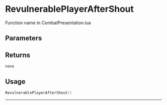 # RevulnerablePlayerAfterShout
Function name in CombatPresentation.lua
## Parameters

## Returns
`none`
## Usage
```lua
RevulnerablePlayerAfterShout()
```
---
